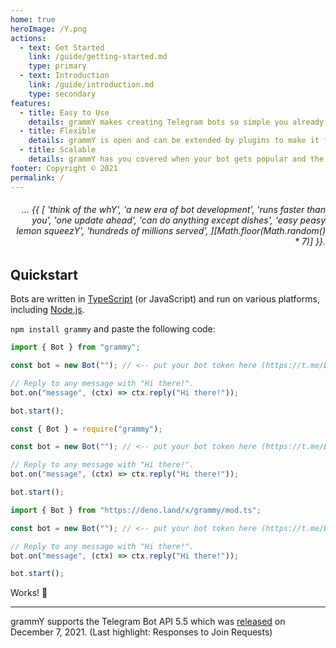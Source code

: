 ```yaml
---
home: true
heroImage: /Y.png
actions:
  - text: Get Started
    link: /guide/getting-started.md
    type: primary
  - text: Introduction
    link: /guide/introduction.md
    type: secondary
features:
  - title: Easy to Use
    details: grammY makes creating Telegram bots so simple you already know how to do it.
  - title: Flexible
    details: grammY is open and can be extended by plugins to make it fit exactly your needs.
  - title: Scalable
    details: grammY has you covered when your bot gets popular and the traffic increases.
footer: Copyright © 2021
permalink: /
---
```


<h6 align="right">… {{ [
  'think of the whY',
  'a new era of bot development',
  'runs faster than you',
  'one update ahead',
  'can do anything except dishes',
  'easy peasy lemon squeezY',
  'hundreds of millions served',
][Math.floor(Math.random() * 7)] }}.</h6>

## Quickstart

Bots are written in [TypeScript](https://www.typescriptlang.org) (or JavaScript) and run on various platforms, including [Node.js](https://nodejs.org).

`npm install grammy` and paste the following code:

<CodeGroup>
  <CodeGroupItem title="TypeScript" active>

```ts
import { Bot } from "grammy";

const bot = new Bot(""); // <-- put your bot token here (https://t.me/BotFather)

// Reply to any message with "Hi there!".
bot.on("message", (ctx) => ctx.reply("Hi there!"));

bot.start();
```

</CodeGroupItem>
 <CodeGroupItem title="JavaScript">

```ts
const { Bot } = require("grammy");

const bot = new Bot(""); // <-- put your bot token here (https://t.me/BotFather)

// Reply to any message with "Hi there!".
bot.on("message", (ctx) => ctx.reply("Hi there!"));

bot.start();
```

</CodeGroupItem>
 <CodeGroupItem title="Deno">

```ts
import { Bot } from "https://deno.land/x/grammy/mod.ts";

const bot = new Bot(""); // <-- put your bot token here (https://t.me/BotFather)

// Reply to any message with "Hi there!".
bot.on("message", (ctx) => ctx.reply("Hi there!"));

bot.start();
```

</CodeGroupItem>
</CodeGroup>

Works! :tada:

---

grammY supports the Telegram Bot API 5.5 which was [released](https://core.telegram.org/bots/api#december-7-2021) on December 7, 2021.
(Last highlight: Responses to Join Requests)
